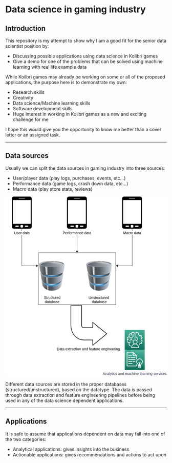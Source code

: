 # Data science in gaming industry

## Introduction

This repository is my attempt to show why I am a good fit for the senior data scientist position by:

- Discussing possible applications using data science in Kolibri games
- Give a demo for one of the problems that can be solved using machine learning with real life example data

While Koilbri games may already be working on some or all of the proposed applications, the purpose here is to demonstrate my own:

- Research skills
- Creativity
- Data science/Machine learning skills
- Software development skills
- Huge interest in working in Kolibri games as a new and exciting challenge for me

I hope this would give you the opportunity to know me better than a cover letter or an assigned task.

-----------------------------------------------------------------

## Data sources

Usually we can split the data sources in gaming industry into three sources:

- User/player data (play logs, purchases, events, etc...)
- Performance data (game logs, crash down data, etc...)
- Macro data (play store stats, reviews)

![Data sources](./resources/data_source.png)

Different data sources are stored in the proper databases (structured/unstructured), based on the datatype. The data is passed through data extraction and feature engineering pipelines before being used in any of the data science dependent applications.

-----------------------------------------------------------------

## Applications

It is safe to assume that applications dependent on data may fall into one of the two categories:

- Analytical applications: gives insights into the business 
- Actionable applications: gives recommendations and actions to act upon 